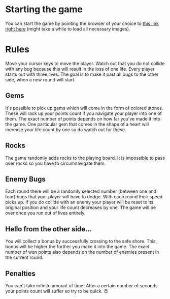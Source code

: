 # Starting the game
You can start the game by pointing the browser of your choice to [this link right here](https://rawgit.com/mfm92/WebDevExercises/master/ArcadeGame/index.html) (might take a while to load all necessary images).

# Rules
Move your cursor keys to move the player. Watch out that you do not collide with any bug because this will result in the loss of one life. Every player starts out with three lives. The goal is to make it past all bugs to the other side, when a new round will start.

## Gems
It's possible to pick up gems which will come in the form of colored stones. These will rack up your points count if you navigate your player into one of them. The exact number of points depends on how far you've made it into the game.
One particular gem that comes in the shape of a heart will increase your life count by one so do watch out for these.

## Rocks
The game randomly adds rocks to the playing board. It is impossible to pass over rocks so you have to circumnavigate them.

## Enemy Bugs
Each round there will be a randomly selected number (between one and four) bugs that your player will have to dodge. With each round their speed picks up. If you do collide with an enemy your player will be reset to its original position and your life count decreases by one. The game will be over once you run out of lives entirely.

## Hello from the other side...
You will collect a bonus by successfully crossing to the safe shore. This bonus will be higher the further you make it into the game. The exact number of won points also depends on the number of enemies present in the current round.

## Penalties
You can't take infinite amount of time! After a certain number of seconds your points count will suffer so try to be quick. 😉
